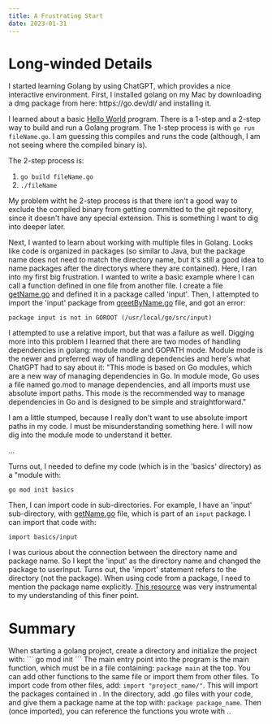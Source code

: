```yaml
---
title: A Frustrating Start
date: 2023-01-31
---
```

<h1>Long-winded Details</h1>
I started learning Golang by using ChatGPT, which provides a nice interactive environment. First, I installed golang on my Mac by downloading a dmg package from here: https://go.dev/dl/ and installing it.

I learned about a basic <a href="https://github.com/kate-holdener/learningGolang/blob/main/code/basics/helloWorld.go">Hello World</a> program. There is a 1-step and a 2-step way to build and run a Golang program. The 1-step process is with <code>go run fileName.go</code>. I am guessing this compiles and runs the code (although, I am not seeing where the compiled binary is). 

The 2-step process is:
1. <code>go build fileName.go</code>
2. <code>./fileName</code>

My problem witht he 2-step process is that there isn't a good way to exclude the compiled binary from getting committed to the git repository, since it doesn't have any special extension. This is something I want to dig into deeper later.

Next, I wanted to learn about working with multiple files in Golang. Looks like code is organized in packages (so similar to Java, but the package name does not need to match the directory name, but it's still a good idea to name packages after the directorys where they are contained). Here, I ran into my first big frustration. I wanted to write a basic example where I can call a function defined in one file from another file. I create a file <a href="https://github.com/kate-holdener/learningGolang/blob/main/code/basics/input/getName.go">getName.go</a> and defined it in a package called 'input'. Then, I attempted to import the 'input' package from <a href="https://github.com/kate-holdener/learningGolang/blob/main/code/basics/greetByName.go">greetByName.go</a> file, and got an error:
```
package input is not in GOROOT (/usr/local/go/src/input)
```
I attempted to use a relative import, but that was a failure as well. Digging more into this problem I learned that there are two modes of handling dependencies in golang: module mode and GOPATH mode. Module mode is the newer and preferred way of handling dependencies and here's what ChatGPT had to say about it: "This mode is based on Go modules, which are a new way of managing dependencies in Go. In module mode, Go uses a file named go.mod to manage dependencies, and all imports must use absolute import paths. This mode is the recommended way to manage dependencies in Go and is designed to be simple and straightforward."

I am a little stumped, because I really don't want to use absolute import paths in my code. I must be misunderstanding something here. I will now dig into the module mode to understand it better.

...

Turns out, I needed to define my code (which is in the 'basics' directory) as a "module with:
```
go mod init basics
```
Then, I can import code in sub-directories. For example, I have an 'input' sub-directory, with <a href="https://github.com/kate-holdener/learningGolang/blob/main/code/basics/input/getName.go">getName.go</a> file, which is part of an <code>input</code> package. I can import that code with:
```
import basics/input
```

I was curious about the connection between the directory name and package name. So I kept the 'input' as the directory name and changed the package to userInput. Turns out, the 'import' statement refers to the directory (not the package). When using code from a package, I need to mention the package name explicitly. <a href="https://golangbyexample.com/package-folder-name-golang/">This resource</a> was very instrumental to my understanding of this finer point.

<h1>Summary</h1>
When starting a golang project, create a directory and initialize the project with:
``` 
go mod init <project_name>
```
The main entry point into the program is the main function, which must be in a file containing: <code>package main</code> at the top. You can add other functions to the same file or import them from other files. To import code from other files, add: <code>import "project_name/<dir_name>"</code>. This will import the packages contained in <dir_name>. In the <dir_name> directory, add .go files with your code, and give them a package name at the top with: <code>package package_name</code>. Then (once imported), you can reference the functions you wrote with <package_name>.<function_name>.

